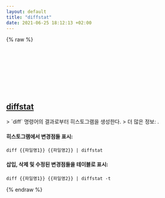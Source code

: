 ```yaml
---
layout: default
title: "diffstat"
date: 2021-06-25 18:12:13 +02:00
---
```

{% raw %}
<h2 id="diffstat">
  <a href="/ko/common/diffstat.html">diffstat</a> <a href="#diffstat"><svg class="icon">
    <use href="/assets/images/unicode_sprite.svg#link" />
  </svg></a>
</h2>
> `diff` 명령어의 결과로부터 히스토그램을 생성한다.
> 더 많은 정보: <https://manned.org/diffstat>.

#### 히스토그램에서 변경점들 표시:
```shell
diff {{파일명1}} {{파일명2}} | diffstat
```
#### 삽입, 삭제 및 수정된 변경점들을 테이블로 표시:
```shell
diff {{파일명1}} {{파일명2}} | diffstat -t
```
{% endraw %}